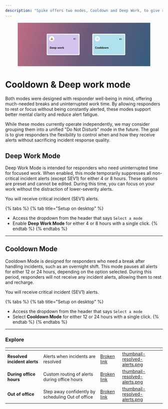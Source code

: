 ```yaml
---
description: "Spike offers two modes, Cooldown and Deep Work, to give responders much-needed breaks and focused work time without unnecessary alerts. These modes help balance alert fatigue while ensuring that critical incidents still get the attention they need."
---
```


<figure><img src="../../.gitbook/assets/personal-alerts-management/deepwork and cooldown mode.png" alt=""><figcaption></figcaption></figure>

# Cooldown & Deep work mode
Both modes were designed with responder well-being in mind, offering much-needed breaks and uninterrupted work time. By allowing responders to rest or focus without being constantly alerted, these modes support better mental clarity and reduce alert fatigue.

While these modes currently operate independently, we may consider grouping them into a unified "Do Not Disturb" mode in the future. The goal is to give responders the flexibility to control when and how they receive alerts without sacrificing incident response quality.



## Deep Work Mode

Deep Work Mode is intended for responders who need uninterrupted time for focused work. When enabled, this mode temporarily suppresses all non-critical incident alerts (except SEV1) for either 4 or 8 hours. These options are preset and cannot be edited. During this time, you can focus on your work without the distraction of lower-severity alerts.

You will receive critical incident (SEV1) alerts.

{% tabs %}
{% tab title="Setup on desktop" %}
* Access the dropdown from the header that says `Select a mode` 
* Enable **Deep Work Mode** for either 4 or 8 hours with a single click.
{% endtab %}
{% endtabs %}

---

## Cooldown Mode

Cooldown Mode is designed for responders who need a break after handling incidents, such as an overnight shift. This mode pauses all alerts for either 12 or 24 hours, depending on the option selected. During this period, responders will not receive any incident alerts, allowing them to rest and recharge.

You will receive critical incident (SEV1) alerts.

{% tabs %}
{% tab title="Setup on desktop" %}
* Access the dropdown from the header that says `Select a mode` 
* Select **Cooldown Mode** for either 12 or 24 hours with a single click.
{% endtab %}
{% endtabs %}

---

### Explore
<table data-view="cards">
  <thead>
    <tr>
      <th></th>
      <th></th>
      <th data-hidden data-card-target data-type="content-ref"></th>
      <th data-hidden data-card-cover data-type="files"></th>
    </tr>
  </thead>
  <tbody>
  <tr>
      <td><strong>Resolved incident alerts</strong></td>
      <td>Alerts when incidents are resolved</td>
      <td><a href="resolved-incident-alerts.md">Broken link</a></td>
      <td><a href="../../.gitbook/assets/personal-alerts-management/thumbnail-resolved-alerts.png">thumbnail-resolved-alerts.png</a></td>
    </tr>
    <tr>
      <td><strong>During office hours</strong></td>
      <td>Custom routing of alerts during office hours</td>
      <td><a href="during-office-hours.md">Broken link</a></td>
      <td><a href="../../.gitbook/assets/personal-alerts-management/thumbnail-office-hours.png">thumbnail-resolved-alerts.png</a></td>
    </tr>
    <tr>
      <td><strong>Out of office</strong></td>
      <td>Step away confidently by scheduling Out of office</td>
      <td><a href="out-of-office.md">Broken link</a></td>
      <td><a href="../../.gitbook/assets/personal-alerts-management/thumbnail-out-of-office.png">thumbnail-resolved-alerts.png</a></td>
    </tr>
  </tbody>
</table>

